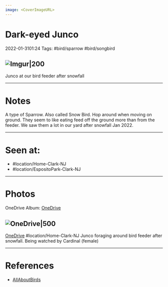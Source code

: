 ```yaml
---
image: <CoverImageURL>
---
```


# **Dark-eyed Junco**
2022-01-3101:24
Tags: #bird/sparrow #bird/songbird 


## ![Imgur|200](https://i.imgur.com/mciMmve.png)
Junco at our bird feeder after snowfall

---------------------------------------------------------------
# **Notes**
A type of Sparrow. Also called Snow Bird. Hop around when moving on ground. They seem to like eating feed off the ground more than from the feeder. We saw them a lot in our yard after snowfall Jan 2022.

---------------------------------------------------------------
# Seen at:
-   #location/Home-Clark-NJ 
-   #location/EspositoPark-Clark-NJ

---------------------------------------------------------------
# **Photos**
OneDrive Album: [OneDrive](https://1drv.ms/u/s!AvaIuMdCo_w-xh2TUI5nDvdSK3Ur?e=vVKuKW)

## ![OneDrive|500](https://sat02pap001files.storage.live.com/y4mCFvW1XxaebLSNv5NF8s6EDjI-FFe7rPr0GdPTgGBZPQF7x4gaQVkT0dxXawfnf0cO8NnAUP54IhLL0bh8su6UXwPV3t10ZoX_n5qrL5l3phwRr6eiv-dr2mucvuH5LVcuu33QhHlZDB5DN0n9COB7xtUwKaMzF2powPZyHDhLiLNs__24kl1Qan7elfOdwkX?encodeFailures=1&width=669&height=893)
[OneDrive](https://1drv.ms/u/s!AvaIuMdCo_w-x19tn-AfacKxZr97)
#location/Home-Clark-NJ 
Junco foraging around bird feeder after snowfall. Being watched by Cardinal (female)

---------------------------------------------------------------
# References
- [AllAboutBirds](https://www.allaboutbirds.org/guide/Dark-eyed_Junco/id)